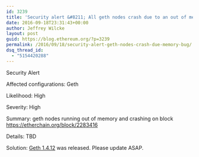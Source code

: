 ```yaml
---
id: 3239
title: 'Security alert &#8211; All geth nodes crash due to an out of memory bug'
date: 2016-09-18T23:31:43+00:00
author: Jeffrey Wilcke
layout: post
guid: https://blog.ethereum.org/?p=3239
permalink: /2016/09/18/security-alert-geth-nodes-crash-due-memory-bug/
dsq_thread_id:
  - "5154420288"
---
```

<span style="font-weight: 400;">Security Alert</span>

<span style="font-weight: 400;">Affected configurations: Geth</span>

<span style="font-weight: 400;">Likelihood: High</span>

<span style="font-weight: 400;">Severity: High</span>

<span style="font-weight: 400;">Summary: geth nodes running out of memory and crashing on block https://etherchain.org/block/2283416</span>

<span style="font-weight: 400;">Details: TBD</span>

Solution: [Geth 1.4.12](https://github.com/ethereum/go-ethereum/releases/tag/v1.4.12) was released. Please update ASAP.
